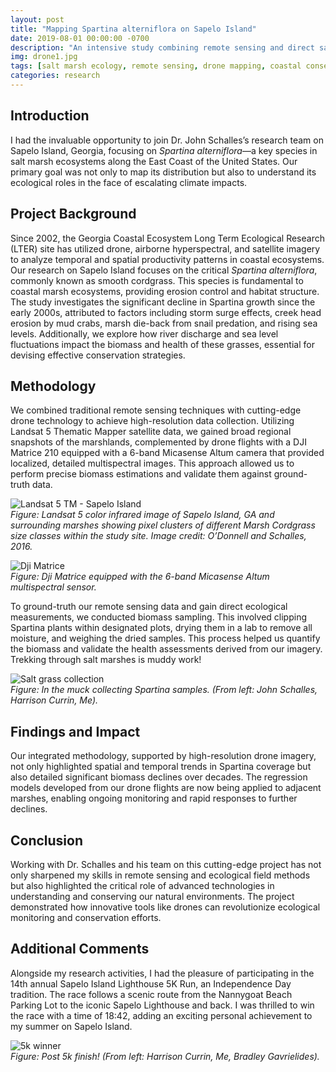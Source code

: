 ```yaml
---
layout: post
title: "Mapping Spartina alterniflora on Sapelo Island"
date: 2019-08-01 00:00:00 -0700
description: "An intensive study combining remote sensing and direct sampling to map and analyze Spartina alterniflora on Sapelo Island, GA."
img: drone1.jpg
tags: [salt marsh ecology, remote sensing, drone mapping, coastal conservation, in-situ data]
categories: research
---
```


## Introduction
I had the invaluable opportunity to join Dr. John Schalles’s research team on Sapelo Island, Georgia, focusing on *Spartina alterniflora*—a key species in salt marsh ecosystems along the East Coast of the United States. Our primary goal was not only to map its distribution but also to understand its ecological roles in the face of escalating climate impacts.  

## Project Background
Since 2002, the Georgia Coastal Ecosystem Long Term Ecological Research (LTER) site has utilized drone, airborne hyperspectral, and satellite imagery to analyze temporal and spatial productivity patterns in coastal ecosystems. Our research on Sapelo Island focuses on the critical *Spartina alterniflora*, commonly known as smooth cordgrass. This species is fundamental to coastal marsh ecosystems, providing erosion control and habitat structure. The study investigates the significant decline in Spartina growth since the early 2000s, attributed to factors including storm surge effects, creek head erosion by mud crabs, marsh die-back from snail predation, and rising sea levels. Additionally, we explore how river discharge and sea level fluctuations impact the biomass and health of these grasses, essential for devising effective conservation strategies.  

## Methodology
We combined traditional remote sensing techniques with cutting-edge drone technology to achieve high-resolution data collection. Utilizing Landsat 5 Thematic Mapper satellite data, we gained broad regional snapshots of the marshlands, complemented by drone flights with a DJI Matrice 210 equipped with a 6-band Micasense Altum camera that provided localized, detailed multispectral images. This approach allowed us to perform precise biomass estimations and validate them against ground-truth data.    

![Landsat 5 TM - Sapelo Island](/mitchtorkelson/assets/img/for_posts/sapelo-satellite.jpg)  
*Figure: Landsat 5 color infrared image of Sapelo Island, GA and surrounding marshes showing pixel clusters of different Marsh Cordgrass size classes within the study site. Image credit: O’Donnell and Schalles, 2016.*  

![Dji Matrice](/mitchtorkelson/assets/img/for_posts/drone2.jpg)  
*Figure: Dji Matrice equipped with the 6-band Micasense Altum multispectral sensor.*  

To ground-truth our remote sensing data and gain direct ecological measurements, we conducted biomass sampling. This involved clipping Spartina plants within designated plots, drying them in a lab to remove all moisture, and weighing the dried samples. This process helped us quantify the biomass and validate the health assessments derived from our imagery. Trekking through salt marshes is muddy work!  

![Salt grass collection](/mitchtorkelson/assets/img/for_posts/field-collection.jpg)  
*Figure: In the muck collecting Spartina samples. (From left: John Schalles, Harrison Currin, Me).*  

## Findings and Impact
Our integrated methodology, supported by high-resolution drone imagery, not only highlighted spatial and temporal trends in Spartina coverage but also detailed significant biomass declines over decades. The regression models developed from our drone flights are now being applied to adjacent marshes, enabling ongoing monitoring and rapid responses to further declines.  

## Conclusion
Working with Dr. Schalles and his team on this cutting-edge project has not only sharpened my skills in remote sensing and ecological field methods but also highlighted the critical role of advanced technologies in understanding and conserving our natural environments. The project demonstrated how innovative tools like drones can revolutionize ecological monitoring and conservation efforts.  

## Additional Comments
Alongside my research activities, I had the pleasure of participating in the 14th annual Sapelo Island Lighthouse 5K Run, an Independence Day tradition. The race follows a scenic route from the Nannygoat Beach Parking Lot to the iconic Sapelo Lighthouse and back. I was thrilled to win the race with a time of 18:42, adding an exciting personal achievement to my summer on Sapelo Island.  

![5k winner](/mitchtorkelson/assets/img/for_posts/5k.jpg)  
*Figure: Post 5k finish! (From left: Harrison Currin, Me, Bradley Gavrielides).*